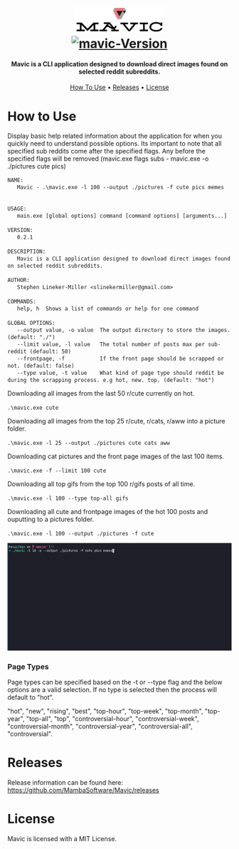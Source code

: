 <h1 align="center">
    <a href="https://github.com/tehstun/Mavic">
      <img src="./docs/img/logo.png" alt="mavic-logo" width="200">
    </a>
    <br/>
    <a href="https://github.com/tehstun/mavic">
      <img src="https://img.shields.io/badge/Mavic-v0.2.0-blue.svg" alt="mavic-Version">
    </a>
</h1>

<h4 align="center">Mavic is a CLI application designed to download direct images found on selected reddit
subreddits.</h4>

<p align="center">
  <a href="#how-to-use">How To Use</a> •
  <a href="#releases">Releases</a> •
  <a href="#license">License</a>
</p>

# How to Use

Display basic help related information about the application for when you quickly need to understand possible options.
Its important to note that all specified sub reddits come after the specified flags. Any before the specified flags will
be removed (mavic.exe flags subs - mavic.exe -o ./pictures cute pics)

```
NAME:
   Mavic - .\mavic.exe -l 100 --output ./pictures -f cute pics memes


USAGE:
   main.exe [global options] command [command options] [arguments...]

VERSION:
   0.2.1

DESCRIPTION:
   Mavic is a CLI application designed to download direct images found on selected reddit subreddits.

AUTHOR:
   Stephen Lineker-Miller <slinekermiller@gmail.com>

COMMANDS:
   help, h  Shows a list of commands or help for one command

GLOBAL OPTIONS:
   --output value, -o value  The output directory to store the images. (default: "./")
   --limit value, -l value   The total number of posts max per sub-reddit (default: 50)
   --frontpage, -f           If the front page should be scrapped or not. (default: false)
   --type value, -t value    What kind of page type should reddit be during the scrapping process. e.g hot, new. top. (default: "hot")
```

Downloading all images from the last 50 r/cute currently on hot.

`.\mavic.exe cute`

Downloading all images from the top 25 r/cute, r/cats, r/aww into a picture folder.

`.\mavic.exe -l 25 --output ./pictures cute cats aww`

Downloading cat pictures and the front page images of the last 100 items.

`.\mavic.exe -f --limit 100 cute`

Downloading all top gifs from the top 100 r/gifs posts of all time.

`.\mavic.exe -l 100 --type top-all gifs`

Downloading all cute and frontpage images of the hot 100 posts and ouputting to a pictures folder.

`.\mavic.exe -l 100 --output ./pictures -f cute`

<div align="center">
    <img alt="sample gif" src="./docs/img/home.gif" width="650" />
</div>

### Page Types

Page types can be specified based on the -t or --type flag and the below options are a valid selection. If no type is
selected then the process will default to "hot".

"hot", "new", "rising", "best", "top-hour", "top-week", "top-month", "top-year", "top-all", "top", "controversial-hour",
"controversial-week", "controversial-month", "controversial-year", "controversial-all", "controversial".

# Releases

Release information can be found here: https://github.com/MambaSoftware/Mavic/releases

# License

Mavic is licensed with a MIT License.
